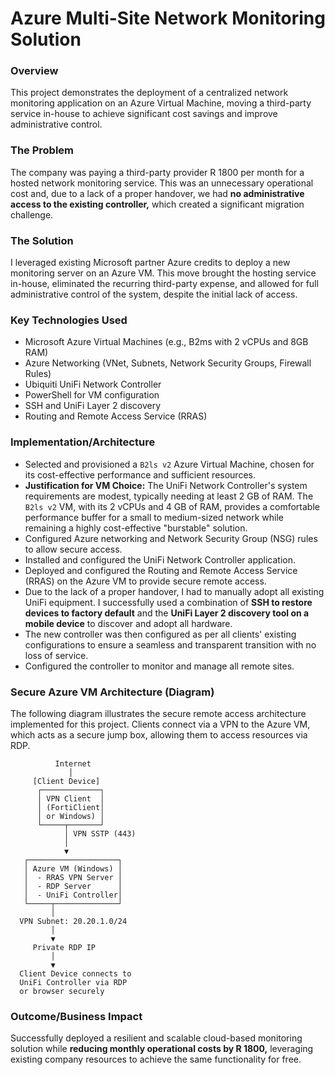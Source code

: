 # Azure Multi-Site Network Monitoring Solution

### Overview
This project demonstrates the deployment of a centralized network monitoring application on an Azure Virtual Machine, moving a third-party service in-house to achieve significant cost savings and improve administrative control.

### The Problem
The company was paying a third-party provider R 1800 per month for a hosted network monitoring service. This was an unnecessary operational cost and, due to a lack of a proper handover, we had **no administrative access to the existing controller,** which created a significant migration challenge.

### The Solution
I leveraged existing Microsoft partner Azure credits to deploy a new monitoring server on an Azure VM. This move brought the hosting service in-house, eliminated the recurring third-party expense, and allowed for full administrative control of the system, despite the initial lack of access.

### Key Technologies Used
- Microsoft Azure Virtual Machines (e.g., B2ms with 2 vCPUs and 8GB RAM)
- Azure Networking (VNet, Subnets, Network Security Groups, Firewall Rules)
- Ubiquiti UniFi Network Controller
- PowerShell for VM configuration
- SSH and UniFi Layer 2 discovery
- Routing and Remote Access Service (RRAS)

### Implementation/Architecture
- Selected and provisioned a `B2ls v2` Azure Virtual Machine, chosen for its cost-effective performance and sufficient resources.
- **Justification for VM Choice:** The UniFi Network Controller's system requirements are modest, typically needing at least 2 GB of RAM. The `B2ls v2` VM, with its 2 vCPUs and 4 GB of RAM, provides a comfortable performance buffer for a small to medium-sized network while remaining a highly cost-effective "burstable" solution.
- Configured Azure networking and Network Security Group (NSG) rules to allow secure access.
- Installed and configured the UniFi Network Controller application.
- Deployed and configured the Routing and Remote Access Service (RRAS) on the Azure VM to provide secure remote access.
- Due to the lack of a proper handover, I had to manually adopt all existing UniFi equipment. I successfully used a combination of **SSH to restore devices to factory default** and the **UniFi Layer 2 discovery tool on a mobile device** to discover and adopt all hardware.
- The new controller was then configured as per all clients' existing configurations to ensure a seamless and transparent transition with no loss of service.
- Configured the controller to monitor and manage all remote sites.

### Secure Azure VM Architecture (Diagram)
The following diagram illustrates the secure remote access architecture implemented for this project. Clients connect via a VPN to the Azure VM, which acts as a secure jump box, allowing them to access resources via RDP.

              Internet
                 │
         [Client Device]
          ┌─────────────┐
          │ VPN Client  │
          │ (FortiClient│
          │ or Windows) │
          └─────┬───────┘
                │ VPN SSTP (443)
                │
                ▼
       ┌────────────────────┐
       │ Azure VM (Windows) │
       │  - RRAS VPN Server │
       │  - RDP Server      │
       │  - UniFi Controller│
       └─────┬──────────────┘
             │
      VPN Subnet: 20.20.1.0/24
             │
             ▼
         Private RDP IP
             │
             ▼
      Client Device connects to
      UniFi Controller via RDP
      or browser securely

### Outcome/Business Impact
Successfully deployed a resilient and scalable cloud-based monitoring solution while **reducing monthly operational costs by R 1800,** leveraging existing company resources to achieve the same functionality for free.
